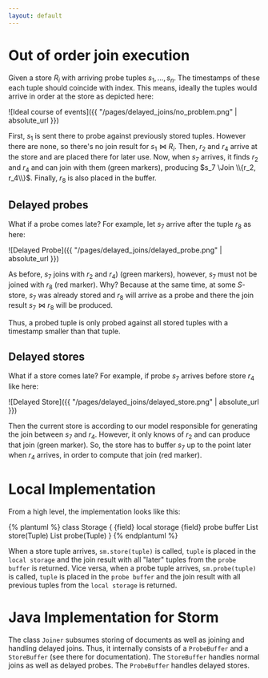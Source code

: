 ```yaml
---
layout: default
---
```


# Out of order join execution

Given a store $R_i$ with arriving probe tuples $s_1, \dots, s_n$.
The timestamps of these each tuple should coincide with index.
This means, ideally the tuples would arrive in order at the store as depicted here:

![Ideal course of events]({{ "/pages/delayed_joins/no_problem.png" | absolute_url }})

First, $s_1$ is sent there to probe against previously stored tuples. However there are none, so there's no join result for $s_1 \Join R_i$.
Then, $r_2$ and $r_4$ arrive at the store and are placed there for later use.
Now, when $s_7$ arrives, it finds $r_2$ and $r_4$ and can join with them (green markers), producing $s_7 \Join \\{r_2, r_4\\}$. Finally, $r_8$ is also placed in the buffer.

## Delayed probes

What if a probe comes late? For example, let $s_7$ arrive after the tuple $r_8$ as here:

![Delayed Probe]({{ "/pages/delayed_joins/delayed_probe.png" | absolute_url }})

As before, $s_7$ joins with $r_2$ and $r_4$) (green markers), however, $s_7$ must not be joined with $r_8$ (red marker). Why? Because at the same time, at some $S$-store, $s_7$ was already stored and $r_8$ will arrive as a probe and there the join result $s_7 \Join r_8$ will be produced.

Thus, a probed tuple is only probed against all stored tuples with a timestamp smaller than that tuple.

## Delayed stores

What if a store comes late? For example, if probe $s_7$ arrives before store $r_4$ like here:

![Delayed Store]({{ "/pages/delayed_joins/delayed_store.png" | absolute_url }})

Then the current store is according to our model responsible for generating the join between $s_7$ and $r_4$. However, it only knows of $r_2$ and can produce that join (green marker). So, the store has to buffer $s_7$ up to the point later when $r_4$ arrives, in order to compute that join (red marker).

# Local Implementation

From a high level, the implementation looks like this:

{% plantuml %}
class Storage {
    {field} local storage
    {field} probe buffer
    List<Tuple> store(Tuple)
    List<Tuple> probe(Tuple)
}
{% endplantuml %}

When a store tuple arrives, `sm.store(tuple)` is called, `tuple` is placed in the `local storage` and the join result with all "later" tuples from the `probe buffer` is returned. Vice versa, when a probe tuple arrives, `sm.probe(tuple)` is called, `tuple` is placed in the `probe buffer` and the join result with all previous tuples from the `local storage` is returned.


# Java Implementation for Storm

The class `Joiner` subsumes storing of documents as well as joining and handling delayed joins. Thus, it internally consists of a `ProbeBuffer` and a `StoreBuffer` (see there for documentation). The `StoreBuffer` handles normal joins as well as delayed probes. The `ProbeBuffer` handles delayed stores.
